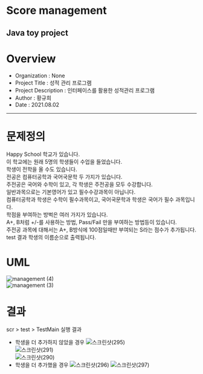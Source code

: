 # Score management
Java toy project
-----------------------------
# Overview
* Organization : None
* Project Title : 성적 관리 프로그램
* Project Description : 인터페이스를 활용한 성적관리 프로그램
* Author : 황규희  
* Date : 2021.08.02
-----------------------------
# 문제정의
Happy School 학교가 있습니다.   
이 학교에는 원래 5명의 학생들이 수업을 들었습니다.  
학생이 전학을 올 수도 있습니다.  
전공은 컴퓨터공학과 국어국문학 두 가지가 있습니다.  
주전공은 국어와 수학이 있고, 각 학생은  주전공을 모두 수강합니다.  
일반과목으로는 기본영어가 있고 필수수강과목이 아닙니다.  
컴퓨터공학과 학생은 수학이 필수과목이고, 국어국문학과 학생은 국어가 필수 과목입니다.  
학점을 부여하는 방벅은 여러 가지가 있습니다.   
A+, B처럼 +/-를 사용하는 방법, Pass/Fail 만을 부여하는 방법등이 있습니다.  
주전공 과목에 대해서는 A+, B방식에 100점일때만 부여되는 S라는 점수가 추가됩니다.  
test 결과 학생의 이름순으로 출력됩니다.  

# UML
![management (4)](https://user-images.githubusercontent.com/49300728/127938320-176c6fa0-af5a-4fac-8171-f81049c3b147.png)  
![management (3)](https://user-images.githubusercontent.com/49300728/127884398-b610829d-349b-4c73-b3f9-dece169ea606.png)
# 결과
scr > test > TestMain 실행 결과  
* 학생을 더 추가하지 않았을 경우
![스크린샷(295)](https://user-images.githubusercontent.com/49300728/127940368-cc826c77-e151-4010-b894-97809cd2b7a3.png)  
![스크린샷(291)](https://user-images.githubusercontent.com/49300728/127884426-a0578877-3ddc-4f55-a51c-adb32fea1268.png)  
![스크린샷(290)](https://user-images.githubusercontent.com/49300728/127884429-96a21bc4-55b1-4e0e-83ca-17ed171c80f5.png)
* 학생을 더 추가했을 경우
![스크린샷(296)](https://user-images.githubusercontent.com/49300728/127940374-3e6514ca-e36f-47dd-b0d4-306d512984fa.png)
![스크린샷(297)](https://user-images.githubusercontent.com/49300728/127940381-259bd3b1-f56f-4cc6-97b8-2111922801db.png)

